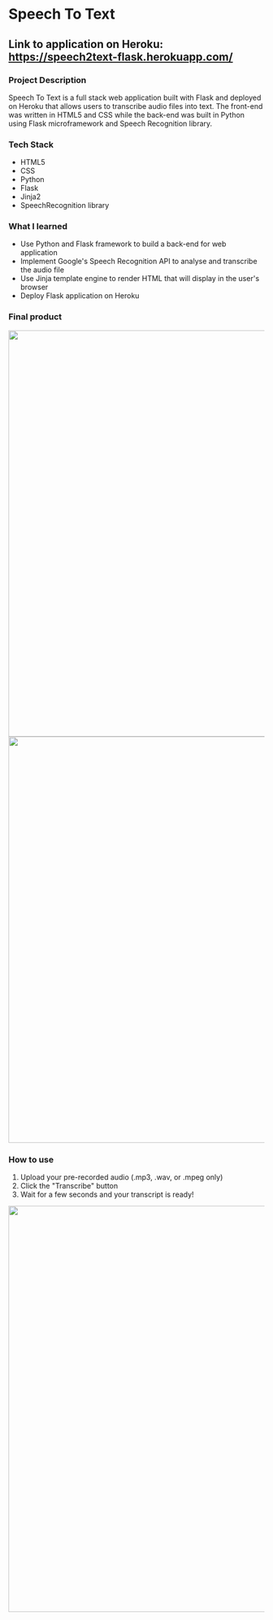 # Speech To Text

## Link to application on Heroku: https://speech2text-flask.herokuapp.com/

### Project Description

Speech To Text is a full stack web application built with Flask and deployed on Heroku that allows users to transcribe audio files into text. The front-end was written in HTML5 and CSS while the back-end was built in Python using Flask microframework and Speech Recognition library.  

### Tech Stack
* HTML5
* CSS
* Python
* Flask
* Jinja2 
* SpeechRecognition library

### What I learned
* Use Python and Flask framework to build a back-end for web application
* Implement Google's Speech Recognition API to analyse and transcribe the audio file
* Use Jinja template engine to render HTML that will display in the user's browser
* Deploy Flask application on Heroku

### Final product
<img src="https://user-images.githubusercontent.com/85374251/124925608-3de50200-dfc2-11eb-93e1-d6ad95fb032a.png" width="800"> 

<img src="https://user-images.githubusercontent.com/85374251/124925567-302f7c80-dfc2-11eb-9241-b928ffc5ddb3.png" width="800">

### How to use
1. Upload your pre-recorded audio (.mp3, .wav, or .mpeg only)
2. Click the "Transcribe" button
3. Wait for a few seconds and your transcript is ready!

<img src="https://user-images.githubusercontent.com/85374251/125050740-ded9c880-e067-11eb-9690-3db922ec49f4.gif" width="800">







